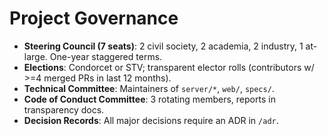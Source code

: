 # Project Governance

- **Steering Council (7 seats)**: 2 civil society, 2 academia, 2 industry, 1 at-large. One-year staggered terms.
- **Elections**: Condorcet or STV; transparent elector rolls (contributors w/ >=4 merged PRs in last 12 months).
- **Technical Committee**: Maintainers of `server/*`, `web/`, `specs/`.
- **Code of Conduct Committee**: 3 rotating members, reports in transparency docs.
- **Decision Records**: All major decisions require an ADR in `/adr`.
